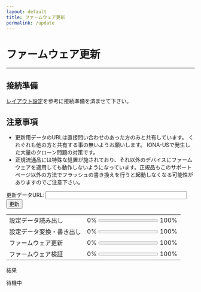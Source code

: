 ```yaml
---
layout: default
title: ファームウェア更新
permalink: /update
---
```

# ファームウェア更新
---
## 接続準備
[レイアウト設定](/iona-sb-support/setting)を参考に接続準備を済ませて下さい。

## 注意事項
- 更新用データのURLは直接問い合わせのあった方のみと共有しています。
くれぐれも他の方と共有する事の無いようお願いします。
IONA-USで発生した大量のクローン問題の対策です。
- 正規流通品には特殊な処置が施されており、それ以外のデバイスにファームウェアを適用しても動作しないようになっています。正規品もこのサポートページ以外の方法でフラッシュの書き換えを行うと起動しなくなる可能性がありますのでご注意下さい。

<script src="https://toyoshim.github.io/CH559Flasher.js/CH559Flasher.js"></script>

<div>更新データURL:
<input type="text" id="url" style="width: 75%;">
<button onclick="run();">更新</button>
</div>

| | |
|-|-|
|設定データ読み出し |0% <progress id="data_r" max=1 value=0></progress> 100%|
|設定データ変換・書き出し |0% <progress id="data_w" max=1 value=0></progress> 100%|
|ファームウェア更新 |0% <progress id="code_w" max=1 value=0></progress> 100%|
|ファームウェア検証 |0% <progress id="code_v" max=1 value=0></progress> 100%|

結果
<pre id="error">
待機中
</pre>

<script>
const hash = [
  {
    version: '1.01',
    hash: [0xff, 0x19, 0x1b, 0x84, 0x39, 0x5c, 0x0a, 0xf9, 0x41, 0x01, 0x11, 0xd0, 0x68, 0x83, 0xd2, 0xb8, 0x51, 0x67, 0x17, 0xd7, 0x8d, 0x60, 0x9a, 0x6a, 0x5a, 0xbd, 0x2e, 0xc2, 0xbb, 0x30, 0x2e, 0x73]
  },  {
    version: '1.02',
    hash: [0x87, 0x9d, 0xd9, 0xc8, 0xe1, 0x71, 0x0d, 0xf3, 0x7d, 0x4a, 0x85, 0xf0, 0xb4, 0x12, 0xfa, 0xe6, 0x34, 0xe5, 0x84, 0x62, 0x92, 0xd0, 0xe7, 0x6d, 0x7c, 0x55, 0xa7, 0xb3, 0x60, 0xdc, 0x87, 0x97]
  }, {
    version: '1.12',
    hash: [0x92, 0x07, 0xb1, 0xd1, 0xe8, 0x77, 0x50, 0x6a, 0x5e, 0xa6, 0xb4, 0xaa, 0x5e, 0xae, 0x83, 0x03, 0x66, 0xec, 0x48, 0x34, 0xfa, 0x57, 0x07, 0xca, 0x46, 0xd1, 0xcb, 0xf2, 0xc7, 0xaf, 0x77, 0x47]
  }
];
function log(text) {
  document.getElementById('error').innerText = text;
}
async function run() {
  let url = document.getElementById('url').value;
  if (!url.startsWith('http')) {
    url = 'https://iona.twintail.org/' + url;
  }
  fetch(url).then(async e => {
    const data = await e.arrayBuffer();
    const u8 = new Uint8Array(data);
    const size = u8.length - u8[u8.length - 2] - 1;
    const digest = new Uint8Array(
        await crypto.subtle.digest('SHA-256', data.slice(0, size)));
    let result = false;
    let version = '0.00';
    for (let v = 0; v < hash.length; v += 1) {
      let hash_result = true;
      for (let i = 0; i < 32; i += 1) {
        if (digest[i] != hash[v].hash[i]) {
          hash_result = false;
          break;
        }
      }
      if (hash_result) {
        version = hash[v].version;
        result = true;
        break;
      }
    }
    if (!result) {
      log('ファームウェアの取得に失敗しました');
      return;
    }
    log('ファームウェアの準備ができました (Version ' + version + ')');
    const flasher = new CH559Flasher();
    if (!await flasher.connect()) {
      const error = (flasher.error == 'claimFailed')
       ? 'デバイスが使用中'
       : flasher.error;
      log('IONA-SBへの接続に失敗: ' + error);
      return;
    }
    log('設定データ読み出し中');
    const dataReadBar = document.getElementById('data_r');
    const settings = new Uint8Array(528);
    for (let i = 0; i < 528; i += 32) {
      let size = Math.min(32, 528 - i);
      let buffer = await flasher.readDataInRange(0xf000 + i, size);
      if (!buffer) {
        log('設定データ読み出し中にエラー: ' + flasher.error);
        return;
      }
      let readData = new Uint8Array(buffer);
      for (let j = 0; j < size; j += 1) {
        settings[i + j] = readData[j];
      }
      dataReadBar.value = i / 528;
    }
    dataReadBar.value = 1;
    log('設定データ変換中');
    if (settings[0] != 'I'.charCodeAt(0) ||
        settings[1] != 'N'.charCodeAt(0) ||
        settings[2] != 'S'.charCodeAt(0) ||
        settings[3] != 'B'.charCodeAt(0) ||
        settings[4] != 1 ||
        (settings[5] != 0 && settings[5] != 2)) {
      log('設定データが壊れています');
      return;
    }
    if (settings[5] == 0) {
      // Update 1.00 to 1.02
      settings[5] = 2;  // minor version
      for (let i = 520; i < 528; i += 1) {
        settings[i] = 0;
      }
    }

    log('設定データ保存中');
    const dataWriteBar = document.getElementById('data_w');
    if (!await flasher.eraseData()) {
      log('設定データ保存中にエラー: ' + flasher.error);
      return;
    }
    for (let i = 0; i < 528; i += 32) {
      let size = Math.min(32, 528 - i);
      if (!await flasher.writeDataInRange(
          0xf000 + i, settings.buffer.slice(i, i + size))) {
        log('設定データ保存中にエラー: ' + flasher.error);
        return;
      }
      dataWriteBar.value = i / 528;
    }
    dataWriteBar.value = 1;

    log('ファームウェア更新中');
    const blockSize = ((data.byteLength + 1023) / 1024) | 0;
    const writeBar = document.getElementById('code_w');
    const verifyBar = document.getElementById('code_v');
    if (!await flasher.eraseBlock(blockSize) ||
        !await flasher.write(data, rate => writeBar.value = rate) ||
        !await flasher.verify(data, rate => verifyBar.value = rate)) {
      log('ファームウェア更新中にエラー: ' + flasher.error);
      return;
    }
    log('正常終了');
  });
}
</script>